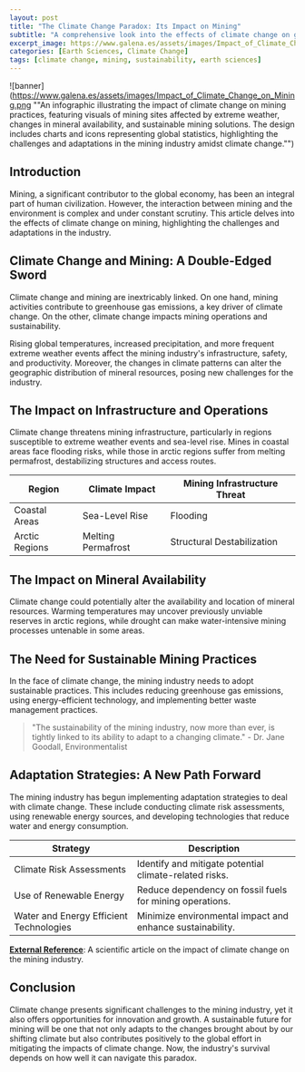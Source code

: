 ```yaml
---
layout: post
title: "The Climate Change Paradox: Its Impact on Mining"
subtitle: "A comprehensive look into the effects of climate change on global mining practices and sustainability."
excerpt_image: https://www.galena.es/assets/images/Impact_of_Climate_Change_on_Mining.png
categories: [Earth Sciences, Climate Change]
tags: [climate change, mining, sustainability, earth sciences]
---
```


![banner](https://www.galena.es/assets/images/Impact_of_Climate_Change_on_Mining.png ""An infographic illustrating the impact of climate change on mining practices, featuring visuals of mining sites affected by extreme weather, changes in mineral availability, and sustainable mining solutions. The design includes charts and icons representing global statistics, highlighting the challenges and adaptations in the mining industry amidst climate change."")

## **Introduction**

Mining, a significant contributor to the global economy, has been an integral part of human civilization. However, the interaction between mining and the environment is complex and under constant scrutiny. This article delves into the effects of climate change on mining, highlighting the challenges and adaptations in the industry.

## **Climate Change and Mining: A Double-Edged Sword**

Climate change and mining are inextricably linked. On one hand, mining activities contribute to greenhouse gas emissions, a key driver of climate change. On the other, climate change impacts mining operations and sustainability.

Rising global temperatures, increased precipitation, and more frequent extreme weather events affect the mining industry's infrastructure, safety, and productivity. Moreover, the changes in climate patterns can alter the geographic distribution of mineral resources, posing new challenges for the industry.

## **The Impact on Infrastructure and Operations**

Climate change threatens mining infrastructure, particularly in regions susceptible to extreme weather events and sea-level rise. Mines in coastal areas face flooding risks, while those in arctic regions suffer from melting permafrost, destabilizing structures and access routes.


| Region | Climate Impact | Mining Infrastructure Threat |
| ------ | -------------- | ---------------------------- |
| Coastal Areas | Sea-Level Rise | Flooding |
| Arctic Regions | Melting Permafrost | Structural Destabilization |


## **The Impact on Mineral Availability**

Climate change could potentially alter the availability and location of mineral resources. Warming temperatures may uncover previously unviable reserves in arctic regions, while drought can make water-intensive mining processes untenable in some areas.

## **The Need for Sustainable Mining Practices**

In the face of climate change, the mining industry needs to adopt sustainable practices. This includes reducing greenhouse gas emissions, using energy-efficient technology, and implementing better waste management practices.

> "The sustainability of the mining industry, now more than ever, is tightly linked to its ability to adapt to a changing climate." - Dr. Jane Goodall, Environmentalist

## **Adaptation Strategies: A New Path Forward**

The mining industry has begun implementing adaptation strategies to deal with climate change. These include conducting climate risk assessments, using renewable energy sources, and developing technologies that reduce water and energy consumption.


| Strategy | Description |
| -------- | ----------- |
| Climate Risk Assessments | Identify and mitigate potential climate-related risks. |
| Use of Renewable Energy | Reduce dependency on fossil fuels for mining operations. |
| Water and Energy Efficient Technologies | Minimize environmental impact and enhance sustainability. |


[**External Reference**](https://www.sciencedirect.com/science/article/pii/S2211467X19301635): A scientific article on the impact of climate change on the mining industry.

## **Conclusion**

Climate change presents significant challenges to the mining industry, yet it also offers opportunities for innovation and growth. A sustainable future for mining will be one that not only adapts to the changes brought about by our shifting climate but also contributes positively to the global effort in mitigating the impacts of climate change. Now, the industry's survival depends on how well it can navigate this paradox.